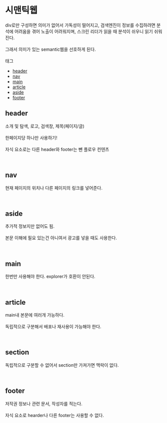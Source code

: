 <h1>시맨틱웹</h1>
<p>
    div로만 구성하면 의미가 없어서 가독성이 떨어지고, 검색엔진이 정보를
    수집하려면 분석에 어려움을 겪어 노출이 어려워지며, 스크린 리더가 읽을 때
    분석이 쉬우니 읽기 쉬워진다. <br /><br />그래서 의미가 있는 semantic웹을 선호하게 된다.<br /><br />
    태그
    <ul>
        <li><a href="#header">header</a></li>
        <li><a href="#nav">nav</a></li>
        <li><a href="#main">main</a></li>
        <li><a href="#article">article</a></li>
        <li><a href="#aside">aside</a></li>
        <li><a href="#footer">footer</a></li>
    </ul>
</p>
<h2 id="header">header</h2>
<p>
    소개 및 탐색, 로고, 검색창, 제목(페이지/글)<br><br>
    한페이지당 하나만 사용하기!<br><br>
    자식 요소로는 다른 header와 footer는 뺀 플로우 컨텐츠
</p>
&nbsp;
&nbsp;
&nbsp;
&nbsp;
<h2 id="nav">nav</h2>
<p>
    현재 페이지의 위치나 다른 페이지의 링크를 넣어준다.
</p>
&nbsp;
&nbsp;
&nbsp;
&nbsp;
<h2 id="aside">aside</h2>
<p>
    추가적 정보지만 없어도 됨.<br><br>
    본문 이해에 필요 있는건 아니여서 광고를 넣을 때도 사용한다.
</p>
&nbsp;
&nbsp;
&nbsp;
&nbsp;
<h2 id="main">main</h2>
<p>
    한번만 사용해야 한다. explorer가 호환이 안된다.
</p>
&nbsp;
&nbsp;
&nbsp;
&nbsp;
<h2 id="article">article</h2>
<p>
    main내 본문에 여러개 가능하다.<br><br>
    독립적으로 구분해서 배포나 재사용이 가능해야 한다.
</p>
&nbsp;
&nbsp;
&nbsp;
&nbsp;
<h2 id="section">section</h2>
<p>
    독립적으로 구분할 수 없어서 section만 가져가면 맥락이 없다.
</p>
&nbsp;
&nbsp;
&nbsp;
&nbsp;
<h2 id="footer">footer</h2>
<p>
    저작권 정보나 관련 문서, 작성자를 적는다.<br><br>
    자식 요소로 hearder나 다른 footer는 사용할 수 없다.
</p>

